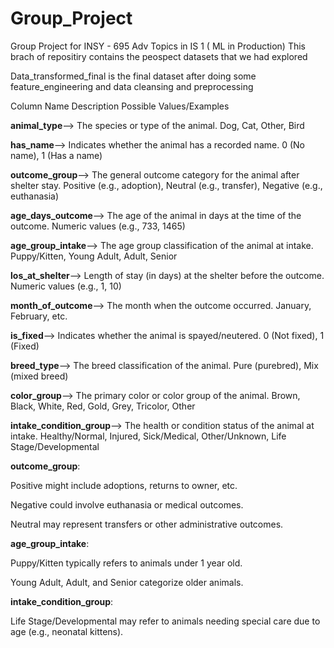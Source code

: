 # Group_Project
Group Project for INSY - 695 Adv Topics in IS 1 ( ML in Production)
This brach of repositiry contains the peospect datasets that we had explored

Data_transformed_final is the final dataset after doing some feature_engineering and data cleansing and preprocessing 


Column Name	Description	Possible Values/Examples


**animal_type**-->	The species or type of the animal.	Dog, Cat, Other, Bird

**has_name**-->	Indicates whether the animal has a recorded name.	0 (No name), 1 (Has a name)

**outcome_group**-->	The general outcome category for the animal after shelter stay.	Positive (e.g., adoption), Neutral (e.g., transfer), Negative (e.g., 
euthanasia)

**age_days_outcome**-->	The age of the animal in days at the time of the outcome.	Numeric values (e.g., 733, 1465)

**age_group_intake**-->	The age group classification of the animal at intake.	Puppy/Kitten, Young Adult, Adult, Senior

**los_at_shelter**-->	Length of stay (in days) at the shelter before the outcome.	Numeric values (e.g., 1, 10)

**month_of_outcome**-->	The month when the outcome occurred.	January, February, etc.

**is_fixed**-->	Indicates whether the animal is spayed/neutered.	0 (Not fixed), 1 (Fixed)

**breed_type**-->	The breed classification of the animal.	Pure (purebred), Mix (mixed breed)

**color_group**-->	The primary color or color group of the animal.	Brown, Black, White, Red, Gold, Grey, Tricolor, Other

**intake_condition_group**-->	The health or condition status of the animal at intake.	Healthy/Normal, Injured, Sick/Medical, Other/Unknown, Life Stage/Developmental

**outcome_group**:

Positive might include adoptions, returns to owner, etc.

Negative could involve euthanasia or medical outcomes.

Neutral may represent transfers or other administrative outcomes.

**age_group_intake**:

Puppy/Kitten typically refers to animals under 1 year old.

Young Adult, Adult, and Senior categorize older animals.

**intake_condition_group**:

Life Stage/Developmental may refer to animals needing special care due to age (e.g., neonatal kittens).
